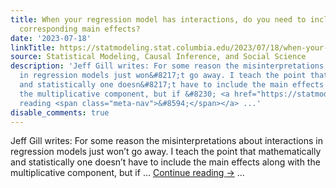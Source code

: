 ```yaml
---
title: When your regression model has interactions, do you need to include all the
  corresponding main effects?
date: '2023-07-18'
linkTitle: https://statmodeling.stat.columbia.edu/2023/07/18/when-your-regression-model-has-interactions-do-you-need-to-include-all-the-corresponding-main-effects/
source: Statistical Modeling, Causal Inference, and Social Science
description: 'Jeff Gill writes: For some reason the misinterpretations about interactions
  in regression models just won&#8217;t go away. I teach the point that mathematically
  and statistically one doesn&#8217;t have to include the main effects along with
  the multiplicative component, but if &#8230; <a href="https://statmodeling.stat.columbia.edu/2023/07/18/when-your-regression-model-has-interactions-do-you-need-to-include-all-the-corresponding-main-effects/">Continue
  reading <span class="meta-nav">&#8594;</span></a> ...'
disable_comments: true
---
```

Jeff Gill writes: For some reason the misinterpretations about interactions in regression models just won&#8217;t go away. I teach the point that mathematically and statistically one doesn&#8217;t have to include the main effects along with the multiplicative component, but if &#8230; <a href="https://statmodeling.stat.columbia.edu/2023/07/18/when-your-regression-model-has-interactions-do-you-need-to-include-all-the-corresponding-main-effects/">Continue reading <span class="meta-nav">&#8594;</span></a> ...
